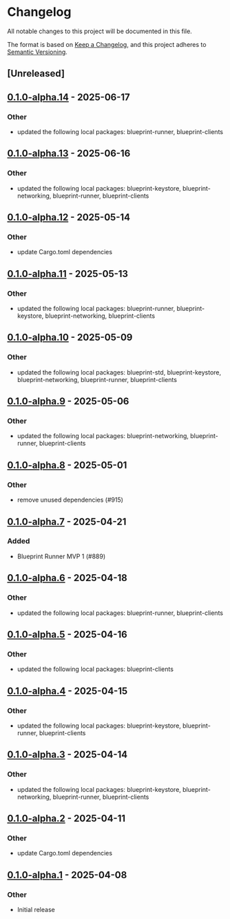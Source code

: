 # Changelog

All notable changes to this project will be documented in this file.

The format is based on [Keep a Changelog](https://keepachangelog.com/en/1.0.0/),
and this project adheres to [Semantic Versioning](https://semver.org/spec/v2.0.0.html).

## [Unreleased]

## [0.1.0-alpha.14](https://github.com/tangle-network/blueprint/compare/blueprint-contexts-v0.1.0-alpha.13...blueprint-contexts-v0.1.0-alpha.14) - 2025-06-17

### Other

- updated the following local packages: blueprint-runner, blueprint-clients

## [0.1.0-alpha.13](https://github.com/tangle-network/blueprint/compare/blueprint-contexts-v0.1.0-alpha.12...blueprint-contexts-v0.1.0-alpha.13) - 2025-06-16

### Other

- updated the following local packages: blueprint-keystore, blueprint-networking, blueprint-runner, blueprint-clients

## [0.1.0-alpha.12](https://github.com/tangle-network/blueprint/compare/blueprint-contexts-v0.1.0-alpha.11...blueprint-contexts-v0.1.0-alpha.12) - 2025-05-14

### Other

- update Cargo.toml dependencies

## [0.1.0-alpha.11](https://github.com/tangle-network/blueprint/compare/blueprint-contexts-v0.1.0-alpha.10...blueprint-contexts-v0.1.0-alpha.11) - 2025-05-13

### Other

- updated the following local packages: blueprint-runner, blueprint-keystore, blueprint-networking, blueprint-clients

## [0.1.0-alpha.10](https://github.com/tangle-network/blueprint/compare/blueprint-contexts-v0.1.0-alpha.9...blueprint-contexts-v0.1.0-alpha.10) - 2025-05-09

### Other

- updated the following local packages: blueprint-std, blueprint-keystore, blueprint-networking, blueprint-runner, blueprint-clients

## [0.1.0-alpha.9](https://github.com/tangle-network/blueprint/compare/blueprint-contexts-v0.1.0-alpha.8...blueprint-contexts-v0.1.0-alpha.9) - 2025-05-06

### Other

- updated the following local packages: blueprint-networking, blueprint-runner, blueprint-clients

## [0.1.0-alpha.8](https://github.com/tangle-network/blueprint/compare/blueprint-contexts-v0.1.0-alpha.7...blueprint-contexts-v0.1.0-alpha.8) - 2025-05-01

### Other

- remove unused dependencies (#915)

## [0.1.0-alpha.7](https://github.com/tangle-network/blueprint/compare/blueprint-contexts-v0.1.0-alpha.6...blueprint-contexts-v0.1.0-alpha.7) - 2025-04-21

### Added

- Blueprint Runner MVP 1 (#889)

## [0.1.0-alpha.6](https://github.com/tangle-network/blueprint/compare/blueprint-contexts-v0.1.0-alpha.5...blueprint-contexts-v0.1.0-alpha.6) - 2025-04-18

### Other

- updated the following local packages: blueprint-runner, blueprint-clients

## [0.1.0-alpha.5](https://github.com/tangle-network/blueprint/compare/blueprint-contexts-v0.1.0-alpha.4...blueprint-contexts-v0.1.0-alpha.5) - 2025-04-16

### Other

- updated the following local packages: blueprint-clients

## [0.1.0-alpha.4](https://github.com/tangle-network/blueprint/compare/blueprint-contexts-v0.1.0-alpha.3...blueprint-contexts-v0.1.0-alpha.4) - 2025-04-15

### Other

- updated the following local packages: blueprint-keystore, blueprint-runner, blueprint-clients

## [0.1.0-alpha.3](https://github.com/tangle-network/blueprint/compare/blueprint-contexts-v0.1.0-alpha.2...blueprint-contexts-v0.1.0-alpha.3) - 2025-04-14

### Other

- updated the following local packages: blueprint-keystore, blueprint-networking, blueprint-runner, blueprint-clients

## [0.1.0-alpha.2](https://github.com/tangle-network/blueprint/compare/blueprint-contexts-v0.1.0-alpha.1...blueprint-contexts-v0.1.0-alpha.2) - 2025-04-11

### Other

- update Cargo.toml dependencies

## [0.1.0-alpha.1](https://github.com/tangle-network/blueprint/releases/tag/blueprint-contexts-v0.1.0-alpha.1) - 2025-04-08

### Other

- Initial release
